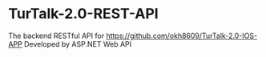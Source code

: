 # TurTalk-2.0-REST-API

The backend RESTful API for https://github.com/okh8609/TurTalk-2.0-IOS-APP
Developed by ASP.NET Web API
